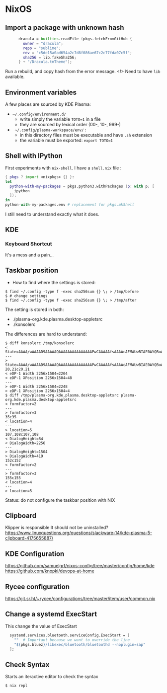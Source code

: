# NixOS

## Import a package with unknown hash

```nix
      dracula = builtins.readFile (pkgs.fetchFromGitHub {
        owner = "dracula";
        repo = "sublime";
        rev = "c5de15a0ad654a2c7d8f086ae67c2c77fda07c5f";
        sha256 = lib.fakeSha256;
      } + "/Dracula.tmTheme");
```

Run a rebuild, and copy hash from the error message.
<!> Need to have `lib` available.


## Environment variables
A few places are sourced by KDE Plasma:
- `~/.config/environment.d/`
    * write simply the variable `TOTO=1` in a file
    * they are sourced by lexical order (00-, 10-, 999-)
- ` ~/.config/plasma-workspace/env/` : 
    * in this directory files must be executable and have `.sh` extension
    * the variable must be exported: `export TOTO=1` 

## Shell with IPython

First experiments with `nix-shell`.
I have a `shell.nix` file :

```nix
{ pkgs ? import <nixpkgs> {} }:
let
  python-with-my-packages = pkgs.python3.withPackages (p: with p; [
    ipython
  ]);
in
python-with-my-packages.env # replacement for pkgs.mkShell
```

I still need to understand exactly what it does.


## KDE

### Keyboard Shortcut

It's a mess and a pain...

## Taskbar position

- How to find where the settings is stored:
```console
$ find ~/.config -type f -exec sha256sum {} \; > /tmp/before
$ # change settings
$ find ~/.config -type f -exec sha256sum {} \; > /tmp/after
```

The setting is stored in both:
- ./plasma-org.kde.plasma.desktop-appletsrc
- ./konsolerc

The differences are hard to understand:

```console
$ diff konsolerc /tmp/konsolerc 
< State=AAAA/wAAAAD9AAAAAQAAAAAAAAAAAAAAAPwCAAAAAfsAAAAcAFMAUwBIAE0AYQBuAGEAZwBlAHIARABvAGMAawAAAAAA/////wAAANUBAAADAAAInAAAAm4AAAAEAAAABAAAAAgAAAAI/AAAAAEAAAACAAAAAgAAABYAbQBhAGkAbgBUAG8AbwBsAEIAYQByAQAAAAD/////AAAAAAAAAAAAAAAcAHMAZQBzAHMAaQBvAG4AVABvAG8AbABiAGEAcgEAAAEj/////wAAAAAAAAAA
---
> State=AAAA/wAAAAD9AAAAAQAAAAAAAAAAAAAAAPwCAAAAAfsAAAAcAFMAUwBIAE0AYQBuAGEAZwBlAHIARABvAGMAawAAAAAA/////wAAANUBAAADAAAIyAAAAm4AAAAEAAAABAAAAAgAAAAI/AAAAAEAAAACAAAAAgAAABYAbQBhAGkAbgBUAG8AbwBsAEIAYQByAQAAAAD/////AAAAAAAAAAAAAAAcAHMAZQBzAHMAaQBvAG4AVABvAG8AbABiAGEAcgEAAAEj/////wAAAAAAAAAA
20,21c20,21
< eDP-1 Width 2256x1504=2204
< eDP-1 XPosition 2256x1504=48
---
> eDP-1 Width 2256x1504=2248
> eDP-1 XPosition 2256x1504=4
$ diff /tmp/plasma-org.kde.plasma.desktop-appletsrc plasma-org.kde.plasma.desktop-appletsrc 
< formfactor=2
---
> formfactor=3
35c35
< location=4
---
> location=5
107,108c107,108
< DialogHeight=84
< DialogWidth=2256
---
> DialogHeight=1504
> DialogWidth=419
152c152
< formfactor=2
---
> formfactor=3
155c155
< location=4
---
> location=5
```

Status: do not configure the taskbar position with NIX

## Clipboard

Klipper is responsible
It should not be uninstalled?
https://www.linuxquestions.org/questions/slackware-14/kde-plasma-5-clipboard-4175655887/

## KDE Configuration
https://github.com/samuelgrf/nixos-config/tree/master/config/home/kde
https://github.com/knopki/devops-at-home

## Rycee configuration
https://git.sr.ht/~rycee/configurations/tree/master/item/user/common.nix

## Change a systemd ExecStart

This change the value of ExecStart

```nix
  systemd.services.bluetooth.serviceConfig.ExecStart = [
    ""  # Important because we want to override the line
    "${pkgs.bluez}/libexec/bluetooth/bluetoothd --noplugin=sap"
  ];
```

## Check Syntax

Starts an iteractive editor to check the syntax

```command
$ nix repl
```